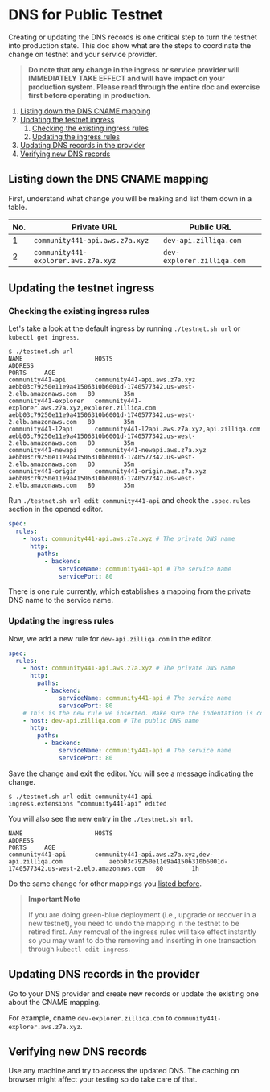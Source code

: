 # DNS for Public Testnet

Creating or updating the DNS records is one critical step to turn the testnet into production state.
This doc show what are the steps to coordinate the change on testnet and your service provider.

> **Do note that any change in the ingress or service provider will IMMEDIATELY TAKE EFFECT and will have impact on your production system. Please read through the entire doc and exercise first before operating in production.**

<!-- TOC orderedList:true -->

1. [Listing down the DNS CNAME mapping](#listing-down-the-dns-cname-mapping)
2. [Updating the testnet ingress](#updating-the-testnet-ingress)
   1. [Checking the existing ingress rules](#checking-the-existing-ingress-rules)
   2. [Updating the ingress rules](#updating-the-ingress-rules)
3. [Updating DNS records in the provider](#updating-dns-records-in-the-provider)
4. [Verifying new DNS records](#verifying-new-dns-records)

<!-- /TOC -->

## Listing down the DNS CNAME mapping

First, understand what change you will be making and list them down in a table.

| No. | Private URL                         | Public URL                 |
| --- | ----------------------------------- | -------------------------- |
| 1   | `community441-api.aws.z7a.xyz`      | `dev-api.zilliqa.com`      |
| 2   | `community441-explorer.aws.z7a.xyz` | `dev-explorer.zilliqa.com` |

## Updating the testnet ingress

### Checking the existing ingress rules

Let's take a look at the default ingress by running `./testnet.sh url` or `kubectl get ingress`.

```console
$ ./testnet.sh url
NAME                    HOSTS                                                    ADDRESS                                                                   PORTS     AGE
community441-api        community441-api.aws.z7a.xyz                             aebb03c79250e11e9a41506310b6001d-1740577342.us-west-2.elb.amazonaws.com   80        35m
community441-explorer   community441-explorer.aws.z7a.xyz,explorer.zilliqa.com   aebb03c79250e11e9a41506310b6001d-1740577342.us-west-2.elb.amazonaws.com   80        35m
community441-l2api      community441-l2api.aws.z7a.xyz,api.zilliqa.com           aebb03c79250e11e9a41506310b6001d-1740577342.us-west-2.elb.amazonaws.com   80        35m
community441-newapi     community441-newapi.aws.z7a.xyz                          aebb03c79250e11e9a41506310b6001d-1740577342.us-west-2.elb.amazonaws.com   80        35m
community441-origin     community441-origin.aws.z7a.xyz                          aebb03c79250e11e9a41506310b6001d-1740577342.us-west-2.elb.amazonaws.com   80        35m
```

Run `./testnet.sh url edit community441-api` and check the `.spec.rules` section in the opened editor.

```yaml
spec:
  rules:
    - host: community441-api.aws.z7a.xyz # The private DNS name
      http:
        paths:
          - backend:
              serviceName: community441-api # The service name
              servicePort: 80
```

There is one rule currently, which establishes a mapping from the private DNS name to the service name.

### Updating the ingress rules

Now, we add a new rule for `dev-api.zilliqa.com` in the editor.

```yaml
spec:
  rules:
    - host: community441-api.aws.z7a.xyz # The private DNS name
      http:
        paths:
          - backend:
              serviceName: community441-api # The service name
              servicePort: 80
    # This is the new rule we inserted. Make sure the indentation is correct
    - host: dev-api.zilliqa.com # The public DNS name
      http:
        paths:
          - backend:
              serviceName: community441-api # The service name
              servicePort: 80
```

Save the change and exit the editor. You will see a message indicating the change.

```console
$ ./testnet.sh url edit community441-api
ingress.extensions "community441-api" edited
```

You will also see the new entry in the `./testnet.sh url`.

```fundamental
NAME                    HOSTS                                                        ADDRESS                                                                   PORTS     AGE
community441-api        community441-api.aws.z7a.xyz,dev-api.zilliqa.com             aebb03c79250e11e9a41506310b6001d-1740577342.us-west-2.elb.amazonaws.com   80        1h
```

Do the same change for other mappings you [listed before](#listing-down-the-dns-cname-mapping).

> **Important Note**
>
> If you are doing green-blue deployment (i.e., upgrade or recover in a new testnet), you need to undo the mapping in the testnet to be retired first. Any removal of the ingress rules will take effect instantly so you may want to do the removing and inserting in one transaction through `kubectl edit ingress`.

## Updating DNS records in the provider

Go to your DNS provider and create new records or update the existing one about the CNAME mapping.

For example, cname `dev-explorer.zilliqa.com` to `community441-explorer.aws.z7a.xyz`.

## Verifying new DNS records

Use any machine and try to access the updated DNS. The caching on browser might affect your testing so do take care of that.
